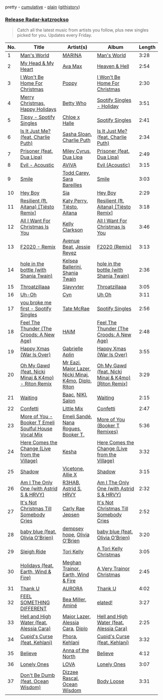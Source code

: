 pretty - [cumulative](https://github.com/catzs/spotify-playlist-archive/blob/master/playlists/cumulative/Release%20Radar-katzrockso.md) - [plain](https://github.com/catzs/spotify-playlist-archive/blob/master/playlists/plain/37i9dQZEVXbva0z1Jz8xk7) ([githistory](https://github.githistory.xyz/catzs/spotify-playlist-archive/blob/master/playlists/plain/37i9dQZEVXbva0z1Jz8xk7))

### [Release Radar-katzrockso](https://open.spotify.com/playlist/37i9dQZEVXbva0z1Jz8xk7)

> Catch all the latest music from artists you follow, plus new singles picked for you. Updates every Friday.

| No. | Title | Artist(s) | Album | Length |
|---|---|---|---|---|
| 1 | [Man's World](https://open.spotify.com/track/2XWusA74Rg68E23sVOfBlK) | [MARINA](https://open.spotify.com/artist/6CwfuxIqcltXDGjfZsMd9A) | [Man's World](https://open.spotify.com/album/5T2DJctibP8AE17HzWpglf) | 3:28 |
| 2 | [My Head & My Heart](https://open.spotify.com/track/1KixkQVDUHggZMU9dUobgm) | [Ava Max](https://open.spotify.com/artist/4npEfmQ6YuiwW1GpUmaq3F) | [Heaven & Hell](https://open.spotify.com/album/26c7MmQ4w8EAvVLb4jilaM) | 2:54 |
| 3 | [I Won't Be Home For Christmas](https://open.spotify.com/track/1bJpFvVubIDyifiuXS3I1v) | [Poppy](https://open.spotify.com/artist/5mlbvTfWUOfDrUIK6dkNzv) | [I Won't Be Home For Christmas](https://open.spotify.com/album/428upb5RB5TeIy3rfRPIKe) | 2:30 |
| 4 | [Merry Christmas, Happy Holidays](https://open.spotify.com/track/7d2iMQMa1HAJJm6RcsOjYK) | [Betty Who](https://open.spotify.com/artist/0t3QQl52F463sxGXb1ckhB) | [Spotify Singles - Holiday](https://open.spotify.com/album/6kFmsjBclIk7XynM8Px5kp) | 3:51 |
| 5 | [Tipsy - Spotify Singles](https://open.spotify.com/track/5SjcWE3c7dn0xQbrRLeczT) | [Chloe x Halle](https://open.spotify.com/artist/0AsThoR4KZSVktALiNcQwW) | [Spotify Singles](https://open.spotify.com/album/7KKRDqdnhfBV61qQ1EVxY2) | 2:41 |
| 6 | [Is It Just Me? (feat. Charlie Puth)](https://open.spotify.com/track/5tqNWWiySiABLrGAvSWsO5) | [Sasha Sloan](https://open.spotify.com/artist/4xnihxcoXWK3UqryOSnbw5), [Charlie Puth](https://open.spotify.com/artist/6VuMaDnrHyPL1p4EHjYLi7) | [Is It Just Me? (feat. Charlie Puth)](https://open.spotify.com/album/6602j3WLi4WLHAjwGWW6T3) | 2:34 |
| 7 | [Prisoner (feat. Dua Lipa)](https://open.spotify.com/track/5JqZ3oqF00jkT81foAFvqg) | [Miley Cyrus](https://open.spotify.com/artist/5YGY8feqx7naU7z4HrwZM6), [Dua Lipa](https://open.spotify.com/artist/6M2wZ9GZgrQXHCFfjv46we) | [Prisoner (feat. Dua Lipa)](https://open.spotify.com/album/3hUh17FzYZwwZyNjU9B3vL) | 2:49 |
| 8 | [Evil - Acoustic](https://open.spotify.com/track/1LixJp51JeZdFq2kZZ4Zqk) | [AViVA](https://open.spotify.com/artist/50tDsT4wwq8FCMJNkn1D67) | [Evil (Acoustic)](https://open.spotify.com/album/62pF0x2R3kyFkEUiEnEEWD) | 3:15 |
| 9 | [Smile](https://open.spotify.com/track/58BBNRsZo1HLLn3TUX4Plr) | [Todd Carey](https://open.spotify.com/artist/0LCLu0eCcX5xembxDadUbz), [Sara Bareilles](https://open.spotify.com/artist/2Sqr0DXoaYABbjBo9HaMkM) | [Smile](https://open.spotify.com/album/4NVftT0S6fOztMXnzPFhqL) | 3:03 |
| 10 | [Hey Boy](https://open.spotify.com/track/4GMwkXRXJBedJMmvmltk0Q) | [Sia](https://open.spotify.com/artist/5WUlDfRSoLAfcVSX1WnrxN) | [Hey Boy](https://open.spotify.com/album/3khsmnYmmsMJ0IMW8OvLKF) | 2:29 |
| 11 | [Resilient (ft. Aitana) [Tiësto Remix]](https://open.spotify.com/track/4abn7Lc3illnEHFc9ki6x2) | [Katy Perry](https://open.spotify.com/artist/6jJ0s89eD6GaHleKKya26X), [Tiësto](https://open.spotify.com/artist/2o5jDhtHVPhrJdv3cEQ99Z), [Aitana](https://open.spotify.com/artist/7eLcDZDYHXZCebtQmVFL25) | [Resilient (ft. Aitana) [Tiësto Remix]](https://open.spotify.com/album/7hmFzviCSViV9Y9VJvlfYB) | 3:18 |
| 12 | [All I Want For Christmas Is You](https://open.spotify.com/track/6UtRvsYTvnXFtikimRPr2L) | [Kelly Clarkson](https://open.spotify.com/artist/3BmGtnKgCSGYIUhmivXKWX) | [All I Want For Christmas Is You](https://open.spotify.com/album/7IV7v5ybT4Ebd0wGWNgIyJ) | 3:46 |
| 13 | [F2020 - Remix](https://open.spotify.com/track/0AEF9KQmCXRQTYylQKWf4b) | [Avenue Beat](https://open.spotify.com/artist/1htYtUdXVMwR6HCSs821Lc), [Jessie Reyez](https://open.spotify.com/artist/3KedxarmBCyFBevnqQHy3P) | [F2020 (Remix)](https://open.spotify.com/album/5aUPcHoQ2ovQ6VPIiu3Gp0) | 3:13 |
| 14 | [hole in the bottle (with Shania Twain)](https://open.spotify.com/track/2bV4NwncWMnVvcWyU2yxwB) | [Kelsea Ballerini](https://open.spotify.com/artist/3RqBeV12Tt7A8xH3zBDDUF), [Shania Twain](https://open.spotify.com/artist/5e4Dhzv426EvQe3aDb64jL) | [hole in the bottle (with Shania Twain)](https://open.spotify.com/album/16by1M7adOE6AeoyLzQZVc) | 2:36 |
| 15 | [Throatzillaaa](https://open.spotify.com/track/4BlT9iLV7q97uPfzA2f3LQ) | [Slayyyter](https://open.spotify.com/artist/4QM5QCHicznALtX885CnZC) | [Throatzillaaa](https://open.spotify.com/album/77EcVLpFeUi4oiUeaF36uO) | 3:05 |
| 16 | [Uh-Oh](https://open.spotify.com/track/5uWgySrEAYB3bVXantFcPC) | [Cyn](https://open.spotify.com/artist/0lPhSdyfILTWuDUWJRyAk7) | [Uh Oh](https://open.spotify.com/album/5HzFSeF4lW445Jpf3lR6Oi) | 3:11 |
| 17 | [you broke me first - Spotify Singles](https://open.spotify.com/track/4SBahN5KfX1RLG9XLNIlJA) | [Tate McRae](https://open.spotify.com/artist/45dkTj5sMRSjrmBSBeiHym) | [Spotify Singles](https://open.spotify.com/album/4xhcTm06KVa15xIpVk1hQt) | 2:56 |
| 18 | [Feel The Thunder (The Croods: A New Age)](https://open.spotify.com/track/17qLSNEfV1FSflyNzvFBAD) | [HAIM](https://open.spotify.com/artist/4Ui2kfOqGujY81UcPrb5KE) | [Feel The Thunder (The Croods: A New Age)](https://open.spotify.com/album/6lOoFfBjuw789SAD75Ibdq) | 2:48 |
| 19 | [Happy Xmas (War Is Over)](https://open.spotify.com/track/3jnJxB6kCoqvRKYLklCG18) | [Gabrielle Aplin](https://open.spotify.com/artist/3w6zswp5THsSKYLICUbDTZ) | [Happy Xmas (War Is Over)](https://open.spotify.com/album/5tPY6MRhnbGqsX1iLSGizw) | 3:55 |
| 20 | [Oh My Gawd (feat. Nicki Minaj & K4mo) - Riton Remix](https://open.spotify.com/track/3nGPX3GNvWjRXZanDHGcCT) | [Mr Eazi](https://open.spotify.com/artist/4TAoP0f9OuWZUesao43xUW), [Major Lazer](https://open.spotify.com/artist/738wLrAtLtCtFOLvQBXOXp), [Nicki Minaj](https://open.spotify.com/artist/0hCNtLu0JehylgoiP8L4Gh), [K4mo](https://open.spotify.com/artist/7IziQIyiq8TGse0Mc1laYi), [Diplo](https://open.spotify.com/artist/5fMUXHkw8R8eOP2RNVYEZX), [Riton](https://open.spotify.com/artist/7i9j813KFoSBMldGqlh2Z1) | [Oh My Gawd (feat. Nicki Minaj & K4mo) [Riton Remix]](https://open.spotify.com/album/3owdn92R9mCcrYJPRXdQjv) | 3:29 |
| 21 | [Waiting](https://open.spotify.com/track/1fEMxDdjqtsnACao4ESewk) | [Baac](https://open.spotify.com/artist/5LRfEspmFv0VKsGrTbefHN), [NIKI](https://open.spotify.com/artist/7cBUIjKh1Qqollzn8ufwXY), [Salon](https://open.spotify.com/artist/7KXTDWNgNLgtzEzexugXXR) | [Waiting](https://open.spotify.com/album/4iPluvgoTyc2iROYlOVcqn) | 2:15 |
| 22 | [Confetti](https://open.spotify.com/track/5zQ00D9j9MkQbsd9qmenBa) | [Little Mix](https://open.spotify.com/artist/3e7awlrlDSwF3iM0WBjGMp) | [Confetti](https://open.spotify.com/album/33a8Ha3pE7fo2o4T4xLabF) | 2:47 |
| 23 | [More of You - Booker T Emeli Soulful House Vocal Mix](https://open.spotify.com/track/3a62iuIyhECsMfDYjIgLDr) | [Emeli Sandé](https://open.spotify.com/artist/7sfgqEdoeBTjd8lQsPT3Cy), [Nana Rogues](https://open.spotify.com/artist/24HNTbd7Y2qVOCyzIosYi9), [Booker T.](https://open.spotify.com/artist/5O2Gph0YtABIs0zaP65nlm) | [More of You (Booker T Remixes)](https://open.spotify.com/album/3tUaqhGKZFK7x3WZJ1pU5j) | 5:36 |
| 24 | [Here Comes the Change (Live from the Village)](https://open.spotify.com/track/4fb4ltdNDEXujfE7EGfqxj) | [Kesha](https://open.spotify.com/artist/6LqNN22kT3074XbTVUrhzX) | [Here Comes the Change (Live from the Village)](https://open.spotify.com/album/3YhYQh6hySRhRJqt1oCUE6) | 3:32 |
| 25 | [Shadow](https://open.spotify.com/track/5YRDUzQGyS5BMhZ8v2CTNO) | [Vicetone](https://open.spotify.com/artist/0daugAjUgbJSqdlyYNwIbT), [Allie X](https://open.spotify.com/artist/0wnYgCeP013HkKoOyC5V32) | [Shadow](https://open.spotify.com/album/7tFEFZp0hVLrVsGD6pjK11) | 3:15 |
| 26 | [Am I The Only One (with Astrid S & HRVY)](https://open.spotify.com/track/4tXHAq2Se2scgLmwuAo34F) | [R3HAB](https://open.spotify.com/artist/6cEuCEZu7PAE9ZSzLLc2oQ), [Astrid S](https://open.spotify.com/artist/3AVfmawzu83sp94QW7CEGm), [HRVY](https://open.spotify.com/artist/28y6CyJNkGNjJQKrlx4AmN) | [Am I The Only One (with Astrid S & HRVY)](https://open.spotify.com/album/1kdAbsXZW1idlRhcpotLkE) | 2:32 |
| 27 | [It's Not Christmas Till Somebody Cries](https://open.spotify.com/track/18J9Wt6fBBFjkQciPsxa3g) | [Carly Rae Jepsen](https://open.spotify.com/artist/6sFIWsNpZYqfjUpaCgueju) | [It's Not Christmas Till Somebody Cries](https://open.spotify.com/album/1kmXMD3SJfTEt4NmrSKRhe) | 2:52 |
| 28 | [baby blue (feat. Olivia O'Brien)](https://open.spotify.com/track/19ycym22ELrmEoXWV40py6) | [dempsey hope](https://open.spotify.com/artist/6ZzYOQMKYTj2lJeAitjSl7), [Olivia O'Brien](https://open.spotify.com/artist/1QRj3hoop9Mv5VvHQkwPEp) | [baby blue (feat. Olivia O'Brien)](https://open.spotify.com/album/1bjx46rZTd8VrswEDfu5en) | 3:20 |
| 29 | [Sleigh Ride](https://open.spotify.com/track/5UnfYTAWlLpSZ76QzJtMuS) | [Tori Kelly](https://open.spotify.com/artist/1vSN1fsvrzpbttOYGsliDr) | [A Tori Kelly Christmas](https://open.spotify.com/album/3T1Te4622DNLaTajXIkY9l) | 3:05 |
| 30 | [Holidays (feat. Earth, Wind & Fire)](https://open.spotify.com/track/0Yeh2VJCsxSgbftSGTiUbN) | [Meghan Trainor](https://open.spotify.com/artist/6JL8zeS1NmiOftqZTRgdTz), [Earth, Wind & Fire](https://open.spotify.com/artist/4QQgXkCYTt3BlENzhyNETg) | [A Very Trainor Christmas](https://open.spotify.com/album/2Mb2HvX9H2J98qOvZGdsFf) | 2:45 |
| 31 | [Thank U](https://open.spotify.com/track/1w5J5CBuvT36kt2OtHa8ts) | [AURORA](https://open.spotify.com/artist/1WgXqy2Dd70QQOU7Ay074N) | [Thank U](https://open.spotify.com/album/4xTL6WvU1XquiSZ1ibPHyB) | 4:02 |
| 32 | [FEEL SOMETHING DIFFERENT](https://open.spotify.com/track/5STe0hPlbFwIk0OkjNRJLa) | [Bea Miller](https://open.spotify.com/artist/1o2NpYGqHiCq7FoiYdyd1x), [Aminé](https://open.spotify.com/artist/3Gm5F95VdRxW3mqCn8RPBJ) | [elated!](https://open.spotify.com/album/1bddkQczuUlV4e4MW2SOO1) | 3:27 |
| 33 | [Hell and High Water (feat. Alessia Cara)](https://open.spotify.com/track/1I54K8djGjUb2dbUhuxpFb) | [Major Lazer](https://open.spotify.com/artist/738wLrAtLtCtFOLvQBXOXp), [Alessia Cara](https://open.spotify.com/artist/2wUjUUtkb5lvLKcGKsKqsR), [Diplo](https://open.spotify.com/artist/5fMUXHkw8R8eOP2RNVYEZX) | [Hell and High Water (feat. Alessia Cara)](https://open.spotify.com/album/3ELW6hlC26sBrb7EJtbUE1) | 2:25 |
| 34 | [Cupid's Curse (feat. Kehlani)](https://open.spotify.com/track/0c03Msz0N2XIiBEpwbdlGd) | [Phora](https://open.spotify.com/artist/5XDJlfdfbGNJrOJJNxTcdq), [Kehlani](https://open.spotify.com/artist/0cGUm45nv7Z6M6qdXYQGTX) | [Cupid's Curse (feat. Kehlani)](https://open.spotify.com/album/6qMrvrbpfWuLkaJxmI6s0v) | 3:32 |
| 35 | [Believe](https://open.spotify.com/track/5U8frcz1zLfKDX5sDTpsnV) | [Anna of the North](https://open.spotify.com/artist/1mSJCvDX0W7Dn7S9C6vmvI) | [Believe](https://open.spotify.com/album/6Q3yJG9z24SwouL3qsZkOm) | 4:12 |
| 36 | [Lonely Ones](https://open.spotify.com/track/42BFZETGGpgA8AVUUgnu6H) | [LOVA](https://open.spotify.com/artist/1l2NYhptmHjo64MDOcej1x) | [Lonely Ones](https://open.spotify.com/album/5MfQihyF0DVwpWQtfk8492) | 3:07 |
| 37 | [Don't Be Dumb (feat. Ocean Wisdom)](https://open.spotify.com/track/1zLdKXQCRbaDhMFRInz1jp) | [Dizzee Rascal](https://open.spotify.com/artist/0gusqTJKxtU1UTmNRMHZcv), [Ocean Wisdom](https://open.spotify.com/artist/0D9N9NxMbXKjmoRI1JVdz8) | [Body Loose](https://open.spotify.com/album/1GPtfBsiUwsaflfKHEIKuK) | 3:31 |